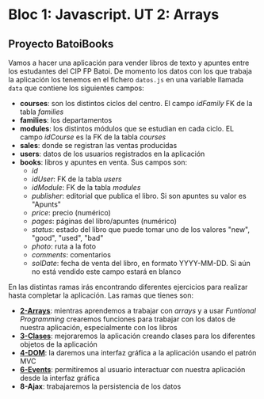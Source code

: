 # Bloc 1: Javascript. UT 2: Arrays
## Proyecto BatoiBooks
Vamos a hacer una aplicación para vender libros de texto y apuntes entre los estudantes del CIP FP Batoi. De momento los datos con los que trabaja la aplicación los tenemos en el fichero `datos.js` en una variable llamada `data` que contiene los siguientes campos:
- **courses**: son los distintos ciclos del centro. El campo _idFamily_ FK de la tabla _families_
- **families**: los departamentos
- **modules**: los distintos módulos que se estudian en cada ciclo. EL campo _idCourse_ es la FK de la tabla _courses_
- **sales**: donde se registran las ventas producidas
- **users**: datos de los usuarios registrados en la aplicación
- **books**: libros y apuntes en venta. Sus campos son:
  - _id_
  - _idUser_: FK de la tabla _users_
  - _idModule_: FK de la tabla _modules_
  - _publisher_: editorial que publica el libro. Si son apuntes su valor es "Apunts"
  - _price_: precio (numérico)
  - _pages_: páginas del libro/apuntes (numérico)
  - _status_: estado del libro que puede tomar uno de los valores "new", "good", "used", "bad"
  - _photo_: ruta a la foto
  - _comments_: comentarios
  - _solDate_: fecha de venta del libro, en formato YYYY-MM-DD. Si aún no está vendido este campo estará en blanco

En las distintas ramas irás encontrando diferentes ejercicios para realizar hasta completar la aplicación. Las ramas que tienes son:
- [**2-Arrays**](./enunciados/2-Arrays.md): mientras aprendemos a trabajar con _arrays_  y a usar _Funtional Programming_ crearemos funciones para trabajar con los datos de nuestra aplicación, especialmente con los libros
- [**3-Clases**](./enunciados/3-Clases.md): mejoraremos la aplicación creando clases para los diferentes objetos de la aplicación
- [**4-DOM**](./enunciados/4-DOM.md): la daremos una interfaz gráfica a la aplicación usando el patrón MVC
- [**6-Events**](./enunciados/6-Events.md): permitiremos al usuario interactuar con nuestra aplicación desde la interfaz gráfica
- **8-Ajax**: trabajaremos la persistencia de los datos
